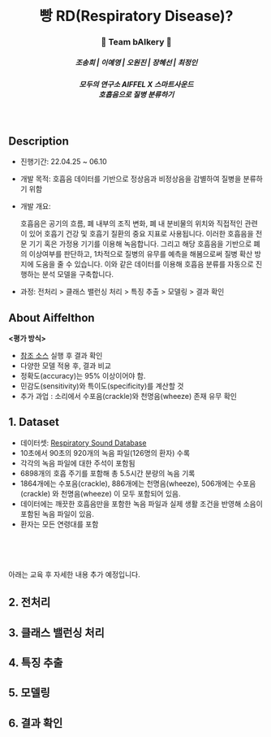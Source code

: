 

<h1 align="center"> <br>빵 RD(Respiratory Disease)?</h1>
<h3 align="center"> 🥨 Team bAIkery 🥨</h3>
<h5 align="center"> 조송희 | 이예영 | 오원진 | 장혜선 | 최정인 </h5>
<h5 align="center">
모두의 연구소 AIFFEL X 스마트사운드<br>
호흡음으로 질병 분류하기<br>
</h5>
<br>

<div align="center">
  

</div>

## Description
<div align="center">
  

</div>

- 진행기간: 22.04.25 ~ 06.10
- 개발 목적: 호흡음 데이터를 기반으로 정상음과 비정상음을 감별하여 질병을 분류하기 위함
- 개발 개요:
  
  호흡음은 공기의 흐름, 폐 내부의 조직 변화, 폐 내 분비물의 위치와 직접적인 관련이 있어 호흡기 건강 및 호흡기 질환의 중요 지표로 사용됩니다. 이러한 호흡음을 전문 기기 혹은 가정용 기기를 이용해 녹음합니다. 그리고 해당 호흡음을 기반으로 폐의 이상여부를 판단하고, 1차적으로 질병의 유무를 예측을 해봄으로써 질병 확산 방지에 도움을 줄 수 있습니다. 이와 같은 데이터를 이용해 호흡음 분류를 자동으로 진행하는 분석 모델을 구축합니다.
- 과정: 전처리 > 클래스 밸런싱 처리 > 특징 추출 > 모델링 > 결과 확인

## About Aiffelthon
**<평가 방식>** 

- [참조 소스](https://github.com/Shivam-316/Respiratory-Disease-Detection) 실행 후 결과 확인
- 다양한 모델 적용 후,  결과 비교
- 정확도(accuracy)는 95% 이상이어야 함.
- 민감도(sensitivity)와 특이도(specificity)를 계산할 것
- 추가 과업 : 소리에서 수포음(crackle)와 천명음(wheeze) 존재 유무 확인


## 1. Dataset 

- 데이터셋: [Respiratory Sound Database](https://www.kaggle.com/datasets/vbookshelf/respiratory-sound-database) 
- 10초에서 90초의 920개의 녹음 파일(126명의 환자) 수록
- 각각의 녹음 파일에 대한 주석이 포함됨
- 6898개의 호흡 주기를 포함해 총 5.5시간 분량의 녹음 기록 
- 1864개에는 수포음(crackle), 886개에는 천명음(wheeze), 506개에는 수포음(crackle) 와 천명음(wheeze) 이 모두 포함되어 있음. 
- 데이터에는 깨끗한 호흡음만을 포함한 녹음 파일과 실제 생활 조건을 반영해 소음이 포함된 녹음 파일이 있음. 
- 환자는 모든 연령대를 포함


<br>
<br>
<br>

아래는 교육 후 자세한 내용 추가 예정입니다.

## 2. 전처리

## 3. 클래스 밸런싱 처리

## 4. 특징 추출

## 5. 모델링

## 6. 결과 확인

